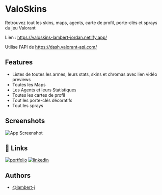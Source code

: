 
# ValoSkins
Retrouvez tout les skins, maps, agents, carte de profil, porte-clés et sprays du jeu Valorant

Lien : https://valoskins-lambert-jordan.netlify.app/

Utilise l'API de https://dash.valorant-api.com/




## Features

- Listes de toutes les armes, leurs stats, skins et chromas avec lien vidéo previews
- Toutes les Maps
- Les Agents et leurs Statistiques
- Toutes les cartes de profil
- Tout les porte-clés décoratifs
- Tout les sprays 


## Screenshots

![App Screenshot](https://imgur.com/a/nTZqWDR)


## 🔗 Links
[![portfolio](https://img.shields.io/badge/my_portfolio-000?style=for-the-badge&logo=ko-fi&logoColor=white)](https://portfolio-lambert-jordan.netlify.app/)
[![linkedin](https://img.shields.io/badge/linkedin-0A66C2?style=for-the-badge&logo=linkedin&logoColor=white)](https://www.linkedin.com/in/lambert-jordan/)



## Authors

- [@lambert-j](https://github.com/lambert-j)

